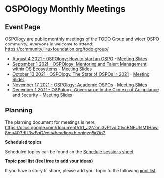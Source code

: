 # OSPOlogy Monthly Meetings

## Event Page

OSPOlogy are public monthly meetings of the TODO Group and wider OSPO community, everyone is welcome to attend:
https://community.linuxfoundation.org/todo-group/

* [August 4 2021 - OSPOlogy: How to start an OSPO](https://community.linuxfoundation.org/events/details/lfhq-todo-group-presents-ospology-how-to-start-an-ospo-program/) - [Meeting Slides](https://docs.google.com/presentation/d/1avhKMhFi9PJS9ktGJ6HdF5SOk972KBZr51x30kVxzsc/edit?usp=sharing)
* [September 1 2021 - OSPOlogy: Mentoring and Talent Management within OS Ecosystems](https://community.linuxfoundation.org/events/details/lfhq-todo-group-presents-ospology-mentoring-talent-management-within-open-source-ecosystems/) - [Meeting Slides](https://docs.google.com/presentation/d/1l8_4bqvLKe8xEd8NxtXvtaca44dz2Uwg8pBcNdBvH-g/edit?usp=sharing)
* [October 13 2021 - OSPOlogy: The State of OSPOs in 2021](https://community.linuxfoundation.org/events/details/lfhq-todo-group-presents-ospology-the-state-of-ospos-2021/) - [Meeting Slides](https://docs.google.com/presentation/d/1AoP0WxyGdTQxvJ2bmlmqNV_yfs0mQ6rT90NbH7wYi9k/edit?usp=sharing)
*  [November 17 2021 - OSPOlogy: Academic OSPOs](https://community.linuxfoundation.org/events/details/lfhq-todo-group-presents-academic-ospos-fostering-open-source-culture-at-universities/) - [Meeting Slides](https://docs.google.com/presentation/d/1cf8ltMP8d6Ie6jZ0mz-rVw_lj1Ys3kZzS_L8U3iChG8/edit?usp=sharing)
*  [December 1 2021 - OSPology: Governance in the Context of Compliance and Security](https://community.linuxfoundation.org/events/details/lfhq-todo-group-presents-ospology-governance-in-the-context-of-compliance-and-security/) - [Meeting Slides](https://docs.google.com/presentation/d/1oMumdl4yMSeZ2wkHU9-MQaf9jYV0dHeYhzilA5oPsmY/edit?usp=sharing)

## Planning

The planning document for meetings is here: https://docs.google.com/document/d/1_J2N2mi3vP1vdOtlvcBNEUh1M1Hawl8mu403HU3wEqQ/edit#heading=h.oqjgzg5a7to2

**Scheduled topics**

Scheduled topics can be found on the [Schedule sessions sheet](https://docs.google.com/spreadsheets/d/1Ke-GONN9IL8x1jww93HMXmDmC69JzlSGoUJIQdfrOgg/edit?usp=sharing)


**Topic pool list (feel free to add your ideas)**

If you have a story to share, please add your topic to the following [pool list](https://docs.google.com/spreadsheets/d/1Ke-GONN9IL8x1jww93HMXmDmC69JzlSGoUJIQdfrOgg/edit?usp=sharing)
